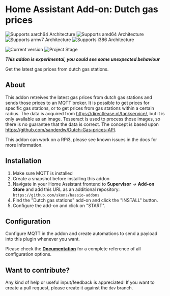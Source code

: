 # Home Assistant Add-on: Dutch gas prices

![Supports aarch64 Architecture][aarch64-shield] ![Supports amd64 Architecture][amd64-shield] ![Supports armv7 Architecture][armv7-shield] ![Supports i386 Architecture][i386-shield]

![Current version][version] ![Project Stage][project-stage-shield]

***This addon is experimental, you could see some unexpected behaviour***

Get the latest gas prices from dutch gas stations.

## About

This addon retreives the latest gas prices from dutch gas stations and sends those prices to an MQTT broker. It is possible to get prices for specific gas stations, or to get prices from gas stations within a certain radius. The data is acquired from https://directlease.nl/tankservice/, but it is only available as an image. Tesseract is used to process those images, so there is no guarantee that the data is correct. The concept is based upon https://github.com/sanderdw/Dutch-Gas-prices-API.

This addon can work on a RPi3, please see known issues in the docs for more information.

## Installation

1. Make sure MQTT is installed
2. Create a snapshot before installing this addon
3. Navigate in your Home Assistant frontend to **Supervisor** -> **Add-on Store** and add this URL as an additional repository: `https://github.com/skons/hassio-addons`
4. Find the "Dutch gas stations" add-on and click the "INSTALL" button.
5. Configure the add-on and click on "START".

## Configuration

Configure MQTT in the addon and create automations to send a payload into this plugin whenever you want.

Please check the **[Documentation](https://github.com/skons/hassio-addons/blob/master/dutch_gas_prices/DOCS.md)** for a complete reference of all configuration options.

## Want to contribute?

Any kind of help or useful input/feedback is appreciated! If you want to create a pull request, please create it against the `dev` branch.

[aarch64-shield]: https://img.shields.io/badge/aarch64-yes-green.svg
[amd64-shield]: https://img.shields.io/badge/amd64-yes-green.svg
[armv7-shield]: https://img.shields.io/badge/armv7-yes-green.svg
[i386-shield]: https://img.shields.io/badge/i386-yes-green.svg
[version]: https://img.shields.io/badge/version-v2023.8.7.1-blue.svg
[ex]: https://img.shields.io/badge/project%20stage-experimental-yellow.svg
[project-stage-shield]: https://img.shields.io/badge/project%20stage-experimental-yellow.svg
